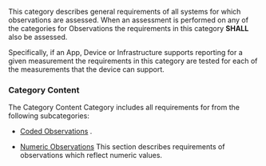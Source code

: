 This category describes general requirements of all systems for which observations are
assessed.  When an assessment is performed on any of the categories for Observations
the requirements in this category **SHALL** also be assessed.

Specifically, if an App, Device or Infrastructure supports reporting for a given measurement
the requirements in this category are tested for each of the measurements that the device
can support.
<span id='category-content'/>
### Category Content

The Category Content Category includes all requirements for from the following subcategories:
 * [Coded Observations](coded_observations.html)
   .

 * [Numeric Observations](numeric_observations.html)
   This section describes requirements of observations which reflect numeric values.

